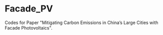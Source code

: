 # Facade_PV
Codes for Paper "Mitigating Carbon Emissions in China’s Large Cities with Facade Photovoltaics".
